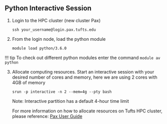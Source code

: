 ## Python Interactive Session

1. Login to the HPC cluster (new cluster Pax)

     `ssh your_username@login.pax.tufts.edu`

2. From the login node, load the python module 

     `module load python/3.6.0`
     
!!! tip
    To check out different python modules enter the command `module av python` 

3. Allocate computing resources. Start an interactive session with your desired number of cores and memory, here we are using 2 cores with 4GB of memory 

     `srun -p interactive -n 2 --mem=4g --pty bash`

     Note: Interactive partition has a default 4-hour time limit 

     For more information on how to allocate resources on Tufts HPC cluster, please reference: [Pax User Guide](https://tufts.box.com/v/Pax-User-Guide)


